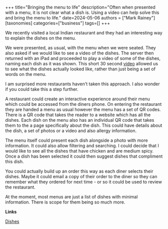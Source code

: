 +++
title="Bringing the menu to life"
description="Often when presented with a menu, it is not clear what a dish is. Using a video can help solve this and bring the menu to life."
date=2024-05-06
authors = ["Mark Rainey"]
[taxonomies]
categories=["business"]
tags=[]
+++

We recently visited a local Indian restaurant and they had an interesting way to explain the dishes on the menu.

<!-- more -->

We were presented, as usual, with the menu when we were seated. They also asked if we would like to see a video of the dishes. The server then returned with an iPad and proceeded to play a video of some of the dishes, naming each dish as it was shown. This short 30 second [video](https://www.youtube.com/shorts/XDFJRPd1X_Q)  allowed us to see what the dishes actually looked like, rather than just being a set of words on the menu.

I am surprised more restaurants haven't taken this approach. I also wonder if you could take this a step further. 

A restaurant could create an interactive experience around their menu which could be accessed from the diners phone. On entering the restaurant they are handed a menu as usual however the menu has a set of QR codes. There is a QR code that takes the reader to a website which has all the dishes. Each dish on the menu also has an individual QR code that takes them to the a page specifically about the dish. This could have details about the dish, a set of photos or a video and also allergy information.

The menu itself could present each dish alongside a photo with more information. It could also allow filtering and searching. I could decide that I would like to see all the dishes that have chicken and are medium spicy. Once a dish has been selected it could then suggest dishes that compliment this dish.

You could actually build up an order this way as each diner selects their dishes. Maybe it could email a copy of their order to the diner so they can remember what they ordered for next time - or so it could be used to review the restaurant.

At the moment, most menus are just a list of dishes with minimal information. There is scope for them being so much more.

__Links__

[Dishes](https://www.youtube.com/shorts/XDFJRPd1X_Q)
